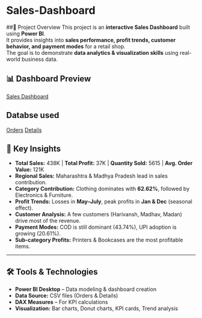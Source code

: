 # Sales-Dashboard

##📌 Project Overview
This project is an **interactive Sales Dashboard** built using **Power BI**.  
It provides insights into **sales performance, profit trends, customer behavior, and payment modes** for a retail shop.  
The goal is to demonstrate **data analytics & visualization skills** using real-world business data.

## 📊 Dashboard Preview
<a href="https://github.com/Saurabh-8816/Sales-Dashboard/blob/main/Sales_Dashboard.png">Sales Dashboard</a>

## Databse used
<a href="https://github.com/Saurabh-8816/Sales-Dashboard/blob/main/Orders.csv">Orders</a>
<a href="https://github.com/Saurabh-8816/Sales-Dashboard/blob/main/Details.csv">Details</a>

## 🔑 Key Insights
- **Total Sales:** 438K | **Total Profit:** 37K | **Quantity Sold:** 5615 | **Avg. Order Value:** 121K  
- **Regional Sales:** Maharashtra & Madhya Pradesh lead in sales contribution.  
- **Category Contribution:** Clothing dominates with **62.62%**, followed by Electronics & Furniture.  
- **Profit Trends:** Losses in **May–July**, peak profits in **Jan & Dec** (seasonal effect).  
- **Customer Analysis:** A few customers (Harivansh, Madhav, Madan) drive most of the revenue.  
- **Payment Modes:** COD is still dominant (43.74%), UPI adoption is growing (20.61%).  
- **Sub-category Profits:** Printers & Bookcases are the most profitable items.

---

## 🛠 Tools & Technologies
- **Power BI Desktop** – Data modeling & dashboard creation  
- **Data Source:** CSV files (Orders & Details)  
- **DAX Measures** – For KPI calculations  
- **Visualization:** Bar charts, Donut charts, KPI cards, Trend analysis 



